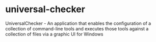 # universal-checker
UniversalChecker - An application that enables the configuration of a collection of command-line tools and executes those tools against a collection of files via a graphic UI for Windows
